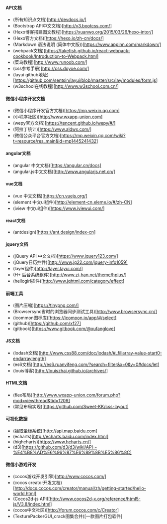 #### API文档
* (所有知识点文档)[http://devdocs.io/]
* (Bootstrap API中文文档)[http://v3.bootcss.com/]
* (Hexo博客搭建图文教程)[https://xuanwo.org/2015/03/26/hexo-intor/]
* (Hexo官方文档)[https://hexo.io/zh-cn/docs/]
* (Markdown 语法说明 (简体中文版))[https://www.appinn.com/markdown/]
* (webpack文档)[https://fakefish.github.io/react-webpack-cookbook/Introduction-to-Webpack.html]
* (菜鸟教程)[http://www.runoob.com/]
* (css参考手册)[http://css.doyoe.com/]
* (layui github地址)[https://github.com/sentsin/layui/blob/master/src/lay/modules/form.js]
* (w3school在线教程)[http://www.w3school.com.cn/]

#### 微信小程序开发文档
* (微信小程序开发官方文档)[https://mp.weixin.qq.com]
* (小程序社区)[http://www.wxapp-union.com]
* (wepy官方文档)[https://tencent.github.io/wepy/#/]
* (阿拉丁统计)[https://www.aldwx.com/]
* (微信公众平台官方文档)[https://mp.weixin.qq.com/wiki?t=resource/res_main&id=mp1445241432]

#### angular文档
* (angular 中文文档)[https://angular.cn/docs]
* (angular.js中文文档)[http://www.angularjs.net.cn/]

#### vue文档
* (vue 中文文档)[https://cn.vuejs.org/]
* (element 中文ui组件)[http://element-cn.eleme.io/#/zh-CN]
* (iview 中文ui组件)[https://www.iviewui.com/]

#### react文档
* (antdesign)[https://ant.design/index-cn]


#### jquery文档
* (jQuery API 中文文档)[https://www.jquery123.com/]
* (jQuery日历控件)[http://www.jq22.com/jquery-info1059]
* (layer组件)[http://layer.layui.com/]
* (H+ 后台系统组件)[http://www.zi-han.net/theme/hplus/]
* (hellogirl插件)[http://www.jqhtml.com/category/effect]


#### 前端工具

* (图片压缩)[https://tinypng.com/]
* (Browsersync省时的浏览器同步测试工具)[http://www.browsersync.cn/]
* (icommon图标库)[https://icomoon.io/app/#/select]
* (github)[https://github.com/xf27]
* (gitbook)[https://www.gitbook.com/@xufanglove]


#### JS文档
* (lodash文档)[http://www.css88.com/doc/lodash/#_fillarray-value-start0-endarraylength]
* (es6文档)[http://es6.ruanyifeng.com/?search=filter&x=0&y=0#docs/let]
* (louis博客)[http://louiszhai.github.io/archives/]

#### HTML文档
* (flex布局)[http://www.wxapp-union.com/forum.php?mod=viewthread&tid=1209]
* (常见布局实现)[https://github.com/Sweet-KK/css-layout]

#### 可视化数据
* (拾取坐标系统)[http://api.map.baidu.com]
* (echarts)[http://echarts.baidu.com/index.html]
* (highcharts)[https://www.hcharts.cn/]
* (d3)[https://github.com/d3/d3/wiki/API--%E4%B8%AD%E6%96%87%E6%89%8B%E5%86%8C]

#### 微信小游戏开发
* (cocos游戏开发引擎)[http://www.cocos.com/]
* (cocos creator开发文档)[http://docs.cocos.com/creator/manual/zh/getting-started/hello-world.html]
* (Cocos2d-js API)[http://www.cocos2d-x.org/reference/html5-js/V3.8/index.html]
* (cocos中文社区)[http://forum.cocos.com/c/Creator]
* (TexturePackerGUI_crack图集合并)[一款图片打包软件]
